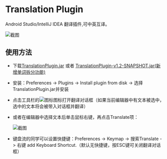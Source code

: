 # **Translation Plugin**

Android Studio/IntelliJ IDEA 翻译插件,可中英互译。

![截图](https://raw.githubusercontent.com/YiiGuxing/TranslationPlugin/master/images/1.png)



## 使用方法

- 下载[TranslationPlugin.jar](https://github.com/YiiGuxing/TranslationPlugin/raw/master/TranslationPlugin.jar) 或者 [TranslationPlugin-v1.2-SNAPSHOT.jar(新增单词拆分功能)](https://github.com/YiiGuxing/TranslationPlugin/raw/master/TranslationPlugin-v1.2-SNAPSHOT.jar)

- 安装：Preferences -> Plugins -> Install plugin from disk -> 选择TranslationPlugin.jar并安装

- 点击工具栏的![图标](https://raw.githubusercontent.com/YiiGuxing/TranslationPlugin/master/images/2.png)图标打开翻译对话框（如果当前编辑器中有文本被选中，选中的文本将会被带入对话框并翻译）

- 或者在编辑器中选择文本后单击鼠标右键，再点击Translate项：

  ![截图](https://raw.githubusercontent.com/YiiGuxing/TranslationPlugin/master/images/3.png)


- 键盘流的同学可以设置快捷键：Preferences -> Keymap -> 搜索Translate - > 右键 add Keyboard Shortcut.（默认无快捷键，按ESC键可关闭翻译对话框）
